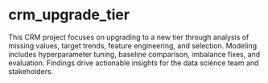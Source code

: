 # crm_upgrade_tier
 This CRM project focuses on upgrading to a new tier through analysis of missing values, target trends, feature engineering, and selection. Modeling includes hyperparameter tuning, baseline comparison, imbalance fixes, and evaluation. Findings drive actionable insights for the data science team and stakeholders.
